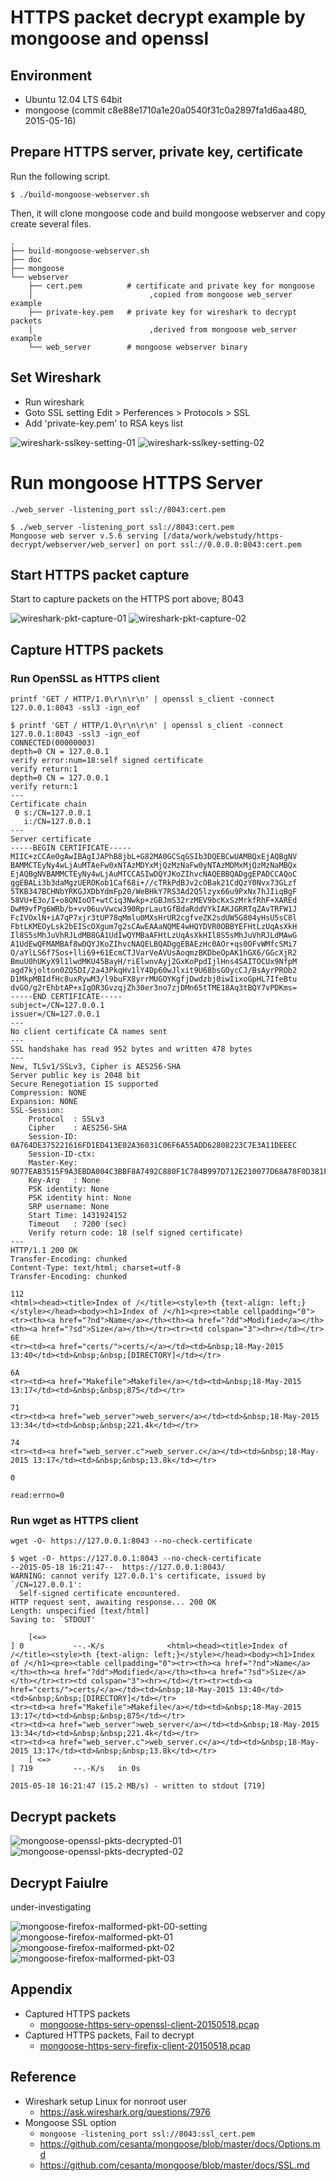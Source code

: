 # HTTPS packet decrypt example by mongoose and openssl

## Environment

* Ubuntu 12.04 LTS 64bit
* mongoose (commit c8e88e1710a1e20a0540f31c0a2897fa1d6aa480, 2015-05-16)

## Prepare HTTPS server, private key, certificate

Run the following script.

```
$ ./build-mongoose-webserver.sh
```

Then, it will clone mongoose code and build mongoose webserver and copy create several files.

```
.
├── build-mongoose-webserver.sh
├── doc
├── mongoose
└── webserver
    ├── cert.pem          # certificate and private key for mongoose
    │                          ,copied from mongoose web_server example
    ├── private-key.pem   # private key for wireshark to decrypt packets
    │                          ,derived from mongoose web_server example
    └── web_server        # mongoose webserver binary
```

## Set Wireshark

- Run wireshark
- Goto SSL setting Edit > Perferences > Protocols > SSL
- Add 'private-key.pem' to RSA keys list

![wireshark-sslkey-setting-01](doc/wireshark-sslkey-setting-01.png)
![wireshark-sslkey-setting-02](doc/wireshark-sslkey-setting-02.png)

# Run mongoose HTTPS Server

`./web_server -listening_port ssl://8043:cert.pem`

```
$ ./web_server -listening_port ssl://8043:cert.pem
Mongoose web server v.5.6 serving [/data/work/webstudy/https-decrypt/webserver/web_server] on port ssl://0.0.0.0:8043:cert.pem
```

## Start HTTPS packet capture

Start to capture packets on the HTTPS port above; 8043

![wireshark-pkt-capture-01](doc/wireshark-pkt-capture-01.png)
![wireshark-pkt-capture-02](doc/wireshark-pkt-capture-02.png)

## Capture HTTPS packets

### Run OpenSSL as HTTPS client

`printf 'GET / HTTP/1.0\r\n\r\n' | openssl s_client -connect 127.0.0.1:8043 -ssl3 -ign_eof`

```
$ printf 'GET / HTTP/1.0\r\n\r\n' | openssl s_client -connect 127.0.0.1:8043 -ssl3 -ign_eof
CONNECTED(00000003)
depth=0 CN = 127.0.0.1
verify error:num=18:self signed certificate
verify return:1
depth=0 CN = 127.0.0.1
verify return:1
---
Certificate chain
 0 s:/CN=127.0.0.1
   i:/CN=127.0.0.1
---
Server certificate
-----BEGIN CERTIFICATE-----
MIIC+zCCAeOgAwIBAgIJAPhB8jbL+G82MA0GCSqGSIb3DQEBCwUAMBQxEjAQBgNV
BAMMCTEyNy4wLjAuMTAeFw0xNTAzMDYxMjQzMzNaFw0yNTAzMDMxMjQzMzNaMBQx
EjAQBgNVBAMMCTEyNy4wLjAuMTCCASIwDQYJKoZIhvcNAQEBBQADggEPADCCAQoC
ggEBALi3b3daMgzUEROKob1Caf68i+//cTRkPdBJv2cOBak21CdQzY0Nvx73GLzf
5TKB347BCHNbYRKGJXDbYdmFp20/WeBHkY7RS3Ad2Q5lzyx66u9PxNx7hJIiqBgF
58VU+E3o/I+o8QNIoOT+wtCiq3Nwkp+zGBJmS32rzMEV9bcKxSzMrkfRhF+XAREd
DwM9vfPg6WRb/b+vv06uvVwcw390RprLautGfBdaRddVYkIAKJGRRTqZAvTRFW1J
FcIVOxlN+iA7qP7xjr3tUP78qMmlu0MXsHrUR2cgfveZK2sdUW5G804yHsU5sC8l
FbtLKMEOyLsk2bEIScOXgum7g2sCAwEAAaNQME4wHQYDVR0OBBYEFHtLzUqAsXkH
Il8S5sMhJuVhRJLdMB8GA1UdIwQYMBaAFHtLzUqAsXkHIl8S5sMhJuVhRJLdMAwG
A1UdEwQFMAMBAf8wDQYJKoZIhvcNAQELBQADggEBAEzHc0AOr+qs0OFvWMfcSMi7
O/aYlLS6f7Sos+lli69+61EcmCTJVarVeAVUsAoqmzBKDbeOpAK1hGX6/GGcXjR2
BmuU0hUKyX9l1lwdMKU45BayH/riElwnvAyj2GxKoPpdIjlHns4SAITOCUx9NfpM
agd7kjolton0ZQ5DI/2a43PkqHv1lY4Dp60wJlxit9U68bsGOycCJ/BsAyrPROb2
D1MkpMBIdfHc8uxRywM3/l9buFX8yrrMUGOYKgfjDwdzbj0iwIixoGpHL7IfeBtu
dvGO/g2rEhbtAP+xIgOR3GvzqjZh30er3no7zjDMn65tTME18Aq3tBQY7vPDKms=
-----END CERTIFICATE-----
subject=/CN=127.0.0.1
issuer=/CN=127.0.0.1
---
No client certificate CA names sent
---
SSL handshake has read 952 bytes and written 478 bytes
---
New, TLSv1/SSLv3, Cipher is AES256-SHA
Server public key is 2048 bit
Secure Renegotiation IS supported
Compression: NONE
Expansion: NONE
SSL-Session:
    Protocol  : SSLv3
    Cipher    : AES256-SHA
    Session-ID: 0A764DE375221616FD1ED413E02A36031C06F6A55ADD62808223C7E3A11DEEEC
    Session-ID-ctx: 
    Master-Key: 9D77EAB3515F9A3EBDA004C3BBF8A7492C880F1C784B997D712E210077D68A78F0D381FC66FEE02D7D7FCB3E64E602E5
    Key-Arg   : None
    PSK identity: None
    PSK identity hint: None
    SRP username: None
    Start Time: 1431924152
    Timeout   : 7200 (sec)
    Verify return code: 18 (self signed certificate)
---
HTTP/1.1 200 OK
Transfer-Encoding: chunked
Content-Type: text/html; charset=utf-8
Transfer-Encoding: chunked

112
<html><head><title>Index of /</title><style>th {text-align: left;}</style></head><body><h1>Index of /</h1><pre><table cellpadding="0"><tr><th><a href="?nd">Name</a></th><th><a href="?dd">Modified</a></th><th><a href="?sd">Size</a></th></tr><tr><td colspan="3"><hr></td></tr>
6E
<tr><td><a href="certs/">certs/</a></td><td>&nbsp;18-May-2015 13:40</td><td>&nbsp;&nbsp;[DIRECTORY]</td></tr>

6A
<tr><td><a href="Makefile">Makefile</a></td><td>&nbsp;18-May-2015 13:17</td><td>&nbsp;&nbsp;875</td></tr>

71
<tr><td><a href="web_server">web_server</a></td><td>&nbsp;18-May-2015 13:34</td><td>&nbsp;&nbsp;221.4k</td></tr>

74
<tr><td><a href="web_server.c">web_server.c</a></td><td>&nbsp;18-May-2015 13:17</td><td>&nbsp;&nbsp;13.8k</td></tr>

0

read:errno=0
```

### Run wget as HTTPS client

`wget -O- https://127.0.0.1:8043 --no-check-certificate`

```
$ wget -O- https://127.0.0.1:8043 --no-check-certificate
--2015-05-18 16:21:47--  https://127.0.0.1:8043/
WARNING: cannot verify 127.0.0.1's certificate, issued by `/CN=127.0.0.1':
  Self-signed certificate encountered.
HTTP request sent, awaiting response... 200 OK
Length: unspecified [text/html]
Saving to: `STDOUT'

    [<=>                                                                                        ] 0           --.-K/s              <html><head><title>Index of /</title><style>th {text-align: left;}</style></head><body><h1>Index of /</h1><pre><table cellpadding="0"><tr><th><a href="?nd">Name</a></th><th><a href="?dd">Modified</a></th><th><a href="?sd">Size</a></th></tr><tr><td colspan="3"><hr></td></tr><tr><td><a href="certs/">certs/</a></td><td>&nbsp;18-May-2015 13:40</td><td>&nbsp;&nbsp;[DIRECTORY]</td></tr>
<tr><td><a href="Makefile">Makefile</a></td><td>&nbsp;18-May-2015 13:17</td><td>&nbsp;&nbsp;875</td></tr>
<tr><td><a href="web_server">web_server</a></td><td>&nbsp;18-May-2015 13:34</td><td>&nbsp;&nbsp;221.4k</td></tr>
<tr><td><a href="web_server.c">web_server.c</a></td><td>&nbsp;18-May-2015 13:17</td><td>&nbsp;&nbsp;13.8k</td></tr>
    [ <=>                                                                                       ] 719         --.-K/s   in 0s      

2015-05-18 16:21:47 (15.2 MB/s) - written to stdout [719]
```

## Decrypt packets

![mongoose-openssl-pkts-decrypted-01](doc/mongoose-openssl-pkts-decrypted-01.png)
![mongoose-openssl-pkts-decrypted-02](doc/mongoose-openssl-pkts-decrypted-02.png)

## Decrypt Faiulre

under-investigating

![mongoose-firefox-malformed-pkt-00-setting](doc/mongoose-firefox-malformed-pkt-00-setting.png)
![mongoose-firefox-malformed-pkt-01](doc/mongoose-firefox-malformed-pkt-01.png)
![mongoose-firefox-malformed-pkt-02](doc/mongoose-firefox-malformed-pkt-02.png)
![mongoose-firefox-malformed-pkt-03](doc/mongoose-firefox-malformed-pkt-03.png)

## Appendix

* Captured HTTPS packets
    * [mongoose-https-serv-openssl-client-20150518.pcap](doc/mongoose-https-serv-openssl-client-20150518.pcap)
* Captured HTTPS packets, Fail to decrypt
    * [mongoose-https-serv-firefix-client-20150518.pcap](doc/mongoose-https-serv-firefix-client-20150518.pcap)


## Reference

* Wireshark setup Linux for nonroot user
    * https://ask.wireshark.org/questions/7976
* Mongoose SSL option
    * `mongoose -listening_port ssl://8043:ssl_cert.pem`
    * https://github.com/cesanta/mongoose/blob/master/docs/Options.md
    * https://github.com/cesanta/mongoose/blob/master/docs/SSL.md
